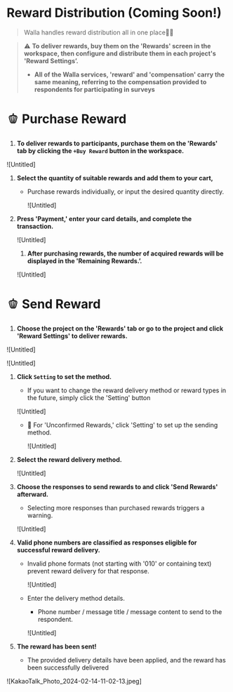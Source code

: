 # Reward Distribution (Coming Soon!)

> Walla handles reward distribution all in one place💪🏻 


> ⚠️ **To deliver rewards, buy them on the 'Rewards' screen in the workspace, then configure and distribute them in each project's 'Reward Settings’.**
> 
> - **All of the Walla services, 'reward' and 'compensation' carry the same meaning, referring to the compensation provided to respondents for participating in surveys**

# 🫑 Purchase Reward

1. **To deliver rewards to participants, purchase them on the 'Rewards' tab by clicking the  `+Buy Reward` button in the workspace.**

![Untitled]

1. **Select the quantity of suitable rewards and add them to your cart,**
    - Purchase rewards individually, or input the desired quantity directly.
        
        ![Untitled]
        

1. **Press 'Payment,' enter your card details, and complete the transaction.**
    
    ![Untitled]
    
    1. **After purchasing rewards, the number of acquired rewards will be displayed in the 'Remaining Rewards.’.** 
    
    ![Untitled]
    

# 🫑 Send Reward

1. **Choose the project on the 'Rewards' tab or go to the project and click 'Reward Settings' to deliver rewards.**

![Untitled]

![Untitled]

1.  **Click `Setting` to set the method.** 
    - If you want to change the reward delivery method or reward types in the future, simply click the 'Setting' button
    
    ![Untitled]
    
    - 🚨  For 'Unconfirmed Rewards,' click 'Setting' to set up the sending method.
        
        ![Untitled]
        
    
2. **Select the reward delivery method.** 
    
    ![Untitled]
    

1. **Choose the responses to send rewards to and click 'Send Rewards' afterward.** 
    - Selecting more responses than purchased rewards triggers a warning.
    
    ![Untitled]
    

1. **Valid phone numbers are classified as responses eligible for successful reward delivery.**
    - Invalid phone formats (not starting with '010' or containing text) prevent reward delivery for that response.
        
        ![Untitled]
        
    - Enter the delivery method details.
        - Phone number / message title / message content to send to the respondent.
        
        ![Untitled]
        

1. **The reward has been sent!** 
    - The provided delivery details have been applied, and the reward has been successfully delivered

![KakaoTalk_Photo_2024-02-14-11-02-13.jpeg]
